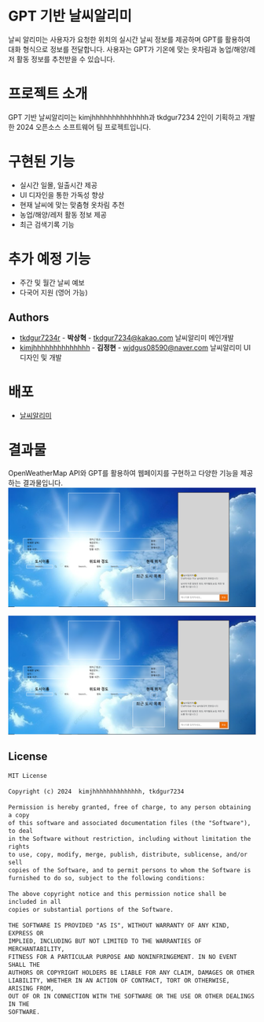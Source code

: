 # GPT 기반 날씨알리미
날씨 알리미는 사용자가 요청한 위치의 실시간 날씨 정보를 제공하며 GPT를 활용하여 대화 형식으로 정보를 전달합니다. 
사용자는 GPT가 기온에 맞는 옷차림과 농업/해양/레저 활동 정보를 추천받을 수 있습니다.

# 프로젝트 소개
GPT 기반 날씨알리미는 kimjhhhhhhhhhhhhhh과 tkdgur7234 2인이 기획하고 개발한 2024 오픈소스 소프트웨어 팀 프로젝트입니다.

# 구현된 기능
- 실시간 일몰, 일출시간 제공
- UI 디자인을 통한 가독성 향상
- 현재 날씨에 맞는 맞춤형 옷차림 추천
- 농업/해양/레저 활동 정보 제공
- 최근 검색기록 기능

# 추가 예정 기능
- 주간 및 월간 날씨 예보
- 다국어 지원 (영어 가능)

## Authors
  - [tkdgur7234r](https://github.com/tkdgur7234) - **박상혁** - <tkdgur7234@kakao.com>
    날씨알리미 메인개발
  - [kimjhhhhhhhhhhhhhh](https://github.com/kimjhhhhhhhhhhhhhh) - **김정현** - <wjdgus08590@naver.com>
    날씨알리미 UI디자인 및 개발
  

# 배포
- [날씨알리미](https://weather-task-zeta.vercel.app/)

# 결과물
OpenWeatherMap API와 GPT를 활용하여 웹페이지를 구현하고 다양한 기능을 제공하는 결과물입니다.
![alt text](image-2.png)

![alt text](image-1.png)

## License

```
MIT License

Copyright (c) 2024  kimjhhhhhhhhhhhhhh, tkdgur7234

Permission is hereby granted, free of charge, to any person obtaining a copy
of this software and associated documentation files (the "Software"), to deal
in the Software without restriction, including without limitation the rights
to use, copy, modify, merge, publish, distribute, sublicense, and/or sell
copies of the Software, and to permit persons to whom the Software is
furnished to do so, subject to the following conditions:

The above copyright notice and this permission notice shall be included in all
copies or substantial portions of the Software.

THE SOFTWARE IS PROVIDED "AS IS", WITHOUT WARRANTY OF ANY KIND, EXPRESS OR
IMPLIED, INCLUDING BUT NOT LIMITED TO THE WARRANTIES OF MERCHANTABILITY,
FITNESS FOR A PARTICULAR PURPOSE AND NONINFRINGEMENT. IN NO EVENT SHALL THE
AUTHORS OR COPYRIGHT HOLDERS BE LIABLE FOR ANY CLAIM, DAMAGES OR OTHER
LIABILITY, WHETHER IN AN ACTION OF CONTRACT, TORT OR OTHERWISE, ARISING FROM,
OUT OF OR IN CONNECTION WITH THE SOFTWARE OR THE USE OR OTHER DEALINGS IN THE
SOFTWARE.
```